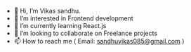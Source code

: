 - 👋 Hi, I’m Vikas sandhu.
- 👀 I’m interested in Frontend development
- 🌱 I’m currently learning React.js
- 💞️ I’m looking to collaborate on Freelance projects
- 📫 How to reach me ( Email: sandhuvikas085@gmail.com )

<!---
vikassandhu085/vikassandhu085 is a ✨ special ✨ repository because its `README.md` (this file) appears on your GitHub profile.
You can click the Preview link to take a look at your changes.
--->
